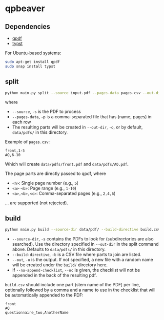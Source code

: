 # qpbeaver

## Dependencies

- [qpdf](https://github.com/qpdf/qpdf)
- [typst](https://github.com/typst/typst)

For Ubuntu-based systems:

```bash
sudo apt-get install qpdf
sudo snap install typst
```

## split

```bash
python main.py split --source input.pdf --pages-data pages.csv --out-dir data/pdfs/
```
where

- `--source`, `-s` is the PDF to process
- `--pages-data`, `-p` is a comma-separated file that has (name, pages) in each row
- The resulting parts will be created in `--out-dir`, `-o`, or by default, `data/pdfs/` in this directory.


Example of `pages.csv`:
```csv
front,1-5
AQ,6-10
```

Which will create `data/pdfs/front.pdf` and `data/pdfs/AQ.pdf`.

The page parts are directly passed to qpdf, where

- `<n>`: Single page number (e.g., `5`)
- `<a>-<b>`: Page range (e.g., `1-10`)
- `<a>,<b>,<c>`: Comma-separated pages (e.g., `2,4,6`)

... are supported (not rejected).

## build

```bash
python main.py build --source-dir data/pdf/ --build-directive build.csv --out build/output.pdf
```

- `--source-dir`, `-s` contains the PDFs to look for (subdirectories are also searched). Use the directory specified in `--out-dir` in the split command above. Defaults to `data/pdfs/` in this directory.
- `--build-directive`, `-b` is a CSV file where parts to join are listed.
- `--out`, `-o` is the output. If not specified, a new file with a random name will be created under the `build/` directory here.
- If `--no-append-checklist`, `--nc` is given, the checklist will not be appended in the back of the resulting pdf.

`build.csv` should include one part (stem name of the PDF) per line, optionally followed by a comma and a name to use in the checklist that will be automatically appended to the PDF:

```csv
front
AQ
questionnaire_two,AnotherName
```
